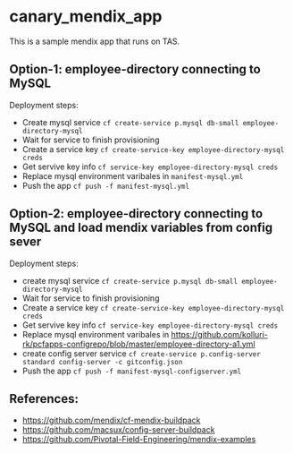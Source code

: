 # canary_mendix_app

This is a sample mendix app that runs on TAS. 

## Option-1: employee-directory connecting to MySQL

Deployment steps:  

- Create mysql service `cf create-service p.mysql db-small employee-directory-mysql`
- Wait for service to finish provisioning
- Create a service key `cf create-service-key employee-directory-mysql creds`
- Get servive key info `cf service-key employee-directory-mysql creds`
- Replace mysql environment varibales in `manifest-mysql.yml`
- Push the app `cf push -f manifest-mysql.yml`


## Option-2: employee-directory connecting to MySQL and load mendix variables from config sever

Deployment steps:  

- create mysql service `cf create-service p.mysql db-small employee-directory-mysql`
- Wait for service to finish provisioning
- Create a service key `cf create-service-key employee-directory-mysql creds`
- Get servive key info `cf service-key employee-directory-mysql creds`
- Replace mysql environment varibales in https://github.com/kolluri-rk/pcfapps-configrepo/blob/master/employee-directory-a1.yml
- create config server service `cf create-service p.config-server standard config-server -c gitconfig.json`
- Push the app `cf push -f manifest-mysql-configserver.yml`


## References:
- https://github.com/mendix/cf-mendix-buildpack
- https://github.com/macsux/config-server-buildpack
- https://github.com/Pivotal-Field-Engineering/mendix-examples
